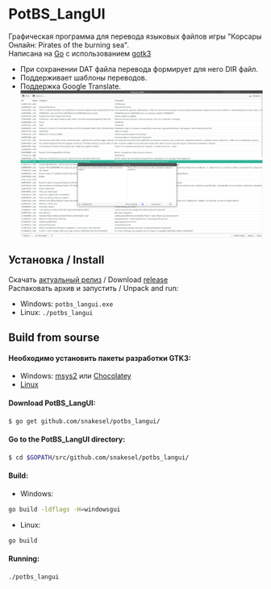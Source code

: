 # PotBS_LangUI
Графическая программа для перевода языковых файлов игры "Корсары Онлайн: Pirates of the burning sea".  
Написана на [Go](https://golang.org/) с использованием [gotk3](https://github.com/gotk3/gotk3)
* При сохранении DAT файла перевода формирует для него DIR файл.
* Поддерживает шаблоны переводов.
* Поддержка Google Translate.
![](screen/main.png)
## Установка / Install
Скачать [актуальный релиз](https://github.com/SnakeSel/PotBS_LangUI/releases)  / Download [release](https://github.com/SnakeSel/PotBS_LangUI/releases)  
Распаковать архив и запустить / Unpack and run:
- Windows: `potbs_langui.exe`
- Linux: `./potbs_langui`

## Build from sourse
#### Необходимо установить пакеты разработки GTK3:
- Windows: [msys2](https://www.gtk.org/docs/installations/windows/#using-gtk-from-msys2-packages) или [Chocolatey](https://github.com/gotk3/gotk3/wiki/Installing-on-Windows)
- [Linux](https://github.com/gotk3/gotk3/wiki/Installing-on-Linux)

#### Download PotBS_LangUI:
```sh
$ go get github.com/snakesel/potbs_langui/
```
#### Go to the PotBS_LangUI directory:
```sh
$ cd $GOPATH/src/github.com/snakesel/potbs_langui/
```
#### Build:
- Windows:
```sh
go build -ldflags -H=windowsgui
```
- Linux:
```sh
go build
```
#### Running:
```sh
./potbs_langui
```
